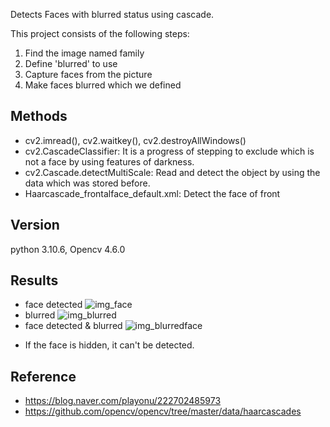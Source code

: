 Detects Faces with blurred status using cascade.

This project consists of the following steps:
1. Find the image named family
2. Define 'blurred' to use 
3. Capture faces from the picture
4. Make faces blurred which we defined 

## Methods
- cv2.imread(), cv2.waitkey(), cv2.destroyAllWindows() 
- cv2.CascadeClassifier: It is a progress of stepping to exclude which is not a face by using features of darkness.  
- cv2.Cascade.detectMultiScale: Read and detect the object by using the data which was stored before. 
- Haarcascade_frontalface_default.xml: Detect the face of front

## Version
python 3.10.6, Opencv 4.6.0

## Results
- face detected
![img_face](https://user-images.githubusercontent.com/106726948/207326820-f0668984-d0e4-4aa0-a9d8-96f128ad57ae.png)
- blurred
![img_blurred](https://user-images.githubusercontent.com/106726948/207326890-f5a5def5-57cd-49b0-b942-0cf934b24736.png)
- face detected & blurred
![img_blurredface](https://user-images.githubusercontent.com/106726948/207326759-22e958fb-cbad-4020-8887-dfa1445de86b.png)

 * If the face is hidden, it can't be detected. 

## Reference
- https://blog.naver.com/playonu/222702485973
- https://github.com/opencv/opencv/tree/master/data/haarcascades